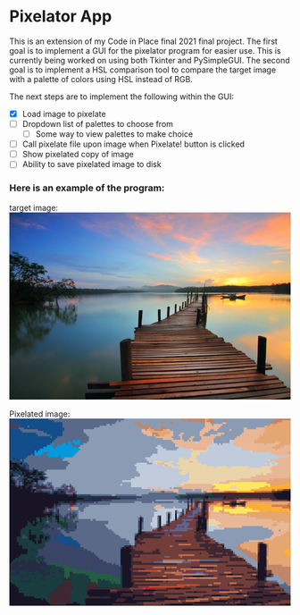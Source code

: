 # Pixelator App

<p>This is an extension of my Code in Place final 2021 final project.  The first goal is to implement a GUI for
the pixelator program for easier use. This is currently being worked on using both Tkinter and PySimpleGUI.
The second goal is to implement a HSL comparison tool to compare the target image with a palette of colors using 
HSL instead of RGB. 
</p>

The next steps are to implement the following within the GUI:

* [x] Load image to pixelate
* [ ] Dropdown list of palettes to choose from
    * [ ] Some way to view palettes to make choice
* [ ] Call pixelate file upon image when Pixelate! button is clicked
* [ ] Show pixelated copy of image
* [ ] Ability to save pixelated image to disk

### Here is an example of the program:

target image:<br>
![Image of Landscape](Images/landscape.jpg)

Pixelated image:<br>
![Pixelated landscape](Pixel%20Images/pixelimage.png)

